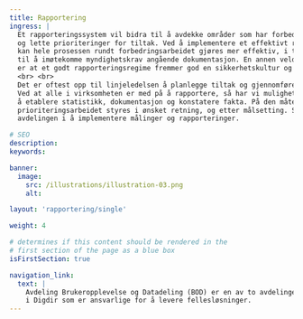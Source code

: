 ```yaml
---
title: Rapportering
ingress: |
  Et rapporteringssystem vil bidra til å avdekke områder som har forbedringspotensial
  og lette prioriteringer for tiltak. Ved å implementere et effektivt rapporteringssystem
  kan hele prosessen rundt forbedringsarbeidet gjøres mer effektiv, i tillegg 
  til å imøtekomme myndighetskrav angående dokumentasjon. En annen veldig viktig effekt 
  er at et godt rapporteringsregime fremmer god en sikkerhetskultur og reell arbeidstakermedvirkning. 
  <br> <br>
  Det er oftest opp til linjeledelsen å planlegge tiltak og gjennomføre prioriteringer. 
  Ved at alle i virksomheten er med på å rapportere, så har vi mulighet til 
  å etablere statistikk, dokumentasjon og konstatere fakta. På den måten kan det 
  prioriteringsarbeidet styres i ønsket retning, og etter målsetting. Styringsteamet støtter
  avdelingen i å implementere målinger og rapporteringer.

# SEO
description:
keywords:

banner:
  image:
    src: /illustrations/illustration-03.png
    alt:

layout: 'rapportering/single'

weight: 4

# determines if this content should be rendered in the
# first section of the page as a blue box
isFirstSection: true

navigation_link:
  text: |
    Avdeling Brukeropplevelse og Datadeling (BOD) er en av to avdelinger
    i Digdir som er ansvarlige for å levere fellesløsninger.
---
```

